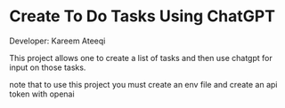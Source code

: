# Create To Do Tasks Using ChatGPT
Developer: Kareem Ateeqi


This project allows one to create a list of tasks and then use chatgpt for input on those tasks. 

note that to use this project you must create an env file and create an api token with openai 
